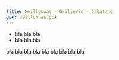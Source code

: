 ```yaml
---
title: Meillonnas - Grillerin - Cabatane
gpx: meillonnas.gpx
---
```


* bla bla bla
* bla bla bla

bla bla bla
bla bla bla
bla bla bla
